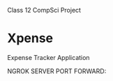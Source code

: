 Class 12 CompSci Project

# Xpense
Expense Tracker Application

NGROK SERVER PORT FORWARD: 
```
```
